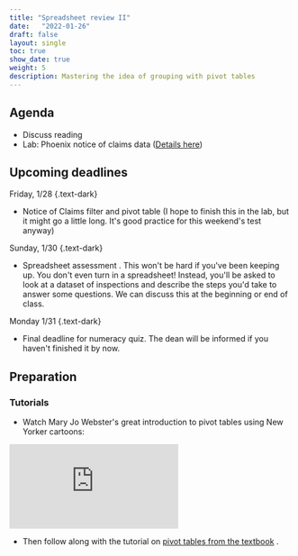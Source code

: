 ```yaml
---
title: "Spreadsheet review II"
date:   "2022-01-26"
draft: false
layout: single
toc: true
show_date: true
weight: 5
description: Mastering the idea of grouping with pivot tables
--- 
```



## Agenda

* Discuss reading
* Lab: Phoenix notice of claims data ([Details here](https://cronkitedata.github.io/djtextbook/xl-practice-noc.html))



## Upcoming deadlines

Friday, 1/28 
{.text-dark}
* Notice of Claims filter and pivot table (I hope to finish this in the lab, but it might go a little long. It's good practice for this weekend's test anyway) 

Sunday, 1/30
{.text-dark}
* Spreadsheet assessment . This won't be hard if you've been keeping up. You don't even turn in a spreadsheet! Instead, you'll be asked to look at a dataset of inspections and describe the steps you'd take to answer some questions.  We can discuss this at the beginning or end of class.  

Monday 1/31
{.text-dark}
* Final deadline for numeracy quiz. The dean will be informed if you haven't finished it by now. 

## Preparation

### Tutorials

* Watch Mary Jo Webster's great introduction to pivot tables using New Yorker cartoons: 

<iframe src="https://www.youtube.com/embed/NjOfLP5s24w" title="YouTube video player" frameborder="0" allow="accelerometer;  clipboard-write; encrypted-media; gyroscope; picture-in-picture" allowfullscreen></iframe>

* Then follow along with the tutorial on [pivot tables from the textbook](https://cronkitedata.github.io/djtextbook/xl-pivot.html) .  

